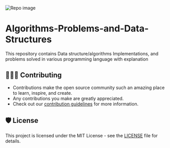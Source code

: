 
![Repo image](https://user-images.githubusercontent.com/89482825/194586491-fdb405a3-4430-427a-9899-a0393125cddf.png)


# Algorithms-Problems-and-Data-Structures
This repository contains Data structure/algorithms Implementations, and problems solved in various programming language with explanation

## 👩🏽‍💻 Contributing

- Contributions make the open source community such an amazing place to learn, inspire, and create.
- Any contributions you make are greatly appreciated.
- Check out our [contribution guidelines](/CONTRIBUTING.md) for more information.

## 🛡️ License

This project is licensed under the MIT License - see the [LICENSE](LICENSE) file for details.
